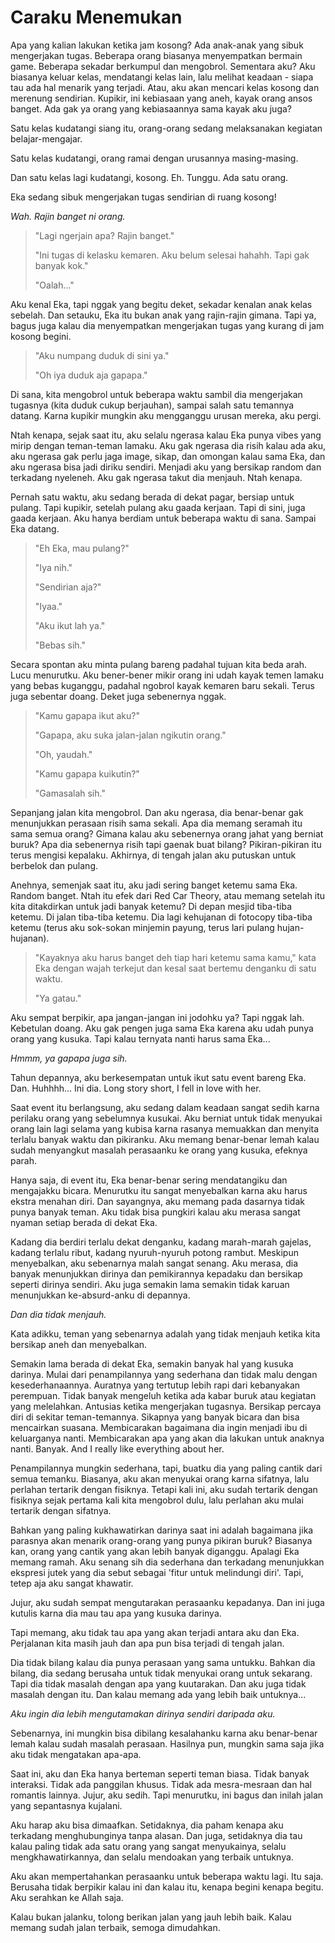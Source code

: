 # Caraku Menemukan

Apa yang kalian lakukan ketika jam kosong? Ada anak-anak yang sibuk mengerjakan tugas. Beberapa orang biasanya menyempatkan bermain game. Beberapa sekadar berkumpul dan mengobrol. Sementara aku? Aku biasanya keluar kelas, mendatangi kelas lain, lalu melihat keadaan - siapa tau ada hal menarik yang terjadi. Atau, aku akan mencari kelas kosong dan merenung sendirian. Kupikir, ini kebiasaan yang aneh, kayak orang ansos banget. Ada gak ya orang yang kebiasaannya sama kayak aku juga?

Satu kelas kudatangi siang itu, orang-orang sedang melaksanakan kegiatan belajar-mengajar.

Satu kelas kudatangi, orang ramai dengan urusannya masing-masing.

Dan satu kelas lagi kudatangi, kosong. Eh. Tunggu. Ada satu orang.

Eka sedang sibuk mengerjakan tugas sendirian di ruang kosong!

*Wah. Rajin banget ni orang.*

> "Lagi ngerjain apa? Rajin banget."
>
> "Ini tugas di kelasku kemaren. Aku belum selesai hahahh. Tapi gak banyak kok."
>
> "Oalah..."

Aku kenal Eka, tapi nggak yang begitu deket, sekadar kenalan anak kelas sebelah. Dan setauku, Eka itu bukan anak yang rajin-rajin gimana. Tapi ya, bagus juga kalau dia menyempatkan mengerjakan tugas yang kurang di jam kosong begini.

> "Aku numpang duduk di sini ya."
>
> "Oh iya duduk aja gapapa."

Di sana, kita mengobrol untuk beberapa waktu sambil dia mengerjakan tugasnya (kita duduk cukup berjauhan), sampai salah satu temannya datang. Karna kupikir mungkin aku mengganggu urusan mereka, aku pergi.

Ntah kenapa, sejak saat itu, aku selalu ngerasa kalau Eka punya vibes yang mirip dengan teman-teman lamaku. Aku gak ngerasa dia risih kalau ada aku, aku ngerasa gak perlu jaga image, sikap, dan omongan kalau sama Eka, dan aku ngerasa bisa jadi diriku sendiri. Menjadi aku yang bersikap random dan terkadang nyeleneh. Aku gak ngerasa takut dia menjauh. Ntah kenapa.

Pernah satu waktu, aku sedang berada di dekat pagar, bersiap untuk pulang. Tapi kupikir, setelah pulang aku gaada kerjaan. Tapi di sini, juga gaada kerjaan. Aku hanya berdiam untuk beberapa waktu di sana. Sampai Eka datang.

> "Eh Eka, mau pulang?"
>
> "Iya nih."
>
> "Sendirian aja?"
>
> "Iyaa."
>
> "Aku ikut lah ya."
>
> "Bebas sih."

Secara spontan aku minta pulang bareng padahal tujuan kita beda arah. Lucu menurutku. Aku bener-bener mikir orang ini udah kayak temen lamaku yang bebas kuganggu, padahal ngobrol kayak kemaren baru sekali. Terus juga sebentar doang. Deket juga sebenernya nggak.

> "Kamu gapapa ikut aku?"
>
> "Gapapa, aku suka jalan-jalan ngikutin orang."
>
> "Oh, yaudah."
>
> "Kamu gapapa kuikutin?"
>
> "Gamasalah sih."

Sepanjang jalan kita mengobrol. Dan aku ngerasa, dia benar-benar gak menunjukkan perasaan risih sama sekali. Apa dia memang seramah itu sama semua orang? Gimana kalau aku sebenernya orang jahat yang berniat buruk? Apa dia sebenernya risih tapi gaenak buat bilang? Pikiran-pikiran itu terus mengisi kepalaku. Akhirnya, di tengah jalan aku putuskan untuk berbelok dan pulang.

Anehnya, semenjak saat itu, aku jadi sering banget ketemu sama Eka. Random banget. Ntah itu efek dari Red Car Theory, atau memang setelah itu kita ditakdirkan untuk jadi banyak ketemu? Di depan mesjid tiba-tiba ketemu. Di jalan tiba-tiba ketemu. Dia lagi kehujanan di fotocopy tiba-tiba ketemu (terus aku sok-sokan minjemin payung, terus lari pulang hujan-hujanan).

> "Kayaknya aku harus banget deh tiap hari ketemu sama kamu," kata Eka dengan wajah terkejut dan kesal saat bertemu denganku di satu waktu.
>
> "Ya gatau."

Aku sempat berpikir, apa jangan-jangan ini jodohku ya? Tapi nggak lah. Kebetulan doang. Aku gak pengen juga sama Eka karena aku udah punya orang yang kusuka. Tapi kalau ternyata nanti harus sama Eka... 

*Hmmm, ya gapapa juga sih.*

Tahun depannya, aku berkesempatan untuk ikut satu event bareng Eka. Dan. Huhhhh... Ini dia. Long story short, I fell in love with her.

Saat event itu berlangsung, aku sedang dalam keadaan sangat sedih karna perilaku orang yang sebelumnya kusukai. Aku berniat untuk tidak menyukai orang lain lagi selama yang kubisa karna rasanya memuakkan dan menyita terlalu banyak waktu dan pikiranku. Aku memang benar-benar lemah kalau sudah menyangkut masalah perasaanku ke orang yang kusuka, efeknya parah.

Hanya saja, di event itu, Eka benar-benar sering mendatangiku dan mengajakku bicara. Menurutku itu sangat menyebalkan karna aku harus ekstra menahan diri. Dan sayangnya, aku memang pada dasarnya tidak punya banyak teman. Aku tidak bisa pungkiri kalau aku merasa sangat nyaman setiap berada di dekat Eka.

Kadang dia berdiri terlalu dekat denganku, kadang marah-marah gajelas, kadang terlalu ribut, kadang nyuruh-nyuruh potong rambut. Meskipun menyebalkan, aku sebenarnya malah sangat senang. Aku merasa, dia banyak menunjukkan dirinya dan pemikirannya kepadaku dan bersikap seperti dirinya sendiri. Aku juga semakin lama semakin tidak karuan menunjukkan ke-absurd-anku di depannya.

*Dan dia tidak menjauh.*

Kata adikku, teman yang sebenarnya adalah yang tidak menjauh ketika kita bersikap aneh dan menyebalkan.

Semakin lama berada di dekat Eka, semakin banyak hal yang kusuka darinya. Mulai dari penampilannya yang sederhana dan tidak malu dengan kesederhanaannya. Auratnya yang tertutup lebih rapi dari kebanyakan perempuan. Tidak banyak mengeluh ketika ada kabar buruk atau kegiatan yang melelahkan. Antusias ketika mengerjakan tugasnya. Bersikap percaya diri di sekitar teman-temannya. Sikapnya yang banyak bicara dan bisa mencairkan suasana. Membicarakan bagaimana dia ingin menjadi ibu di keluarganya nanti. Membicarakan apa yang akan dia lakukan untuk anaknya nanti. Banyak. And I really like everything about her.

Penampilannya mungkin sederhana, tapi, buatku dia yang paling cantik dari semua temanku. Biasanya, aku akan menyukai orang karna sifatnya, lalu perlahan tertarik dengan fisiknya. Tetapi kali ini, aku sudah tertarik dengan fisiknya sejak pertama kali kita mengobrol dulu, lalu perlahan aku mulai tertarik dengan sifatnya.

Bahkan yang paling kukhawatirkan darinya saat ini adalah bagaimana jika parasnya akan menarik orang-orang yang punya pikiran buruk? Biasanya kan, orang yang cantik yang akan lebih banyak diganggu. Apalagi Eka memang ramah. Aku senang sih dia sederhana dan terkadang menunjukkan ekspresi jutek yang dia sebut sebagai 'fitur untuk melindungi diri'. Tapi, tetep aja aku sangat khawatir.

Jujur, aku sudah sempat mengutarakan perasaanku kepadanya. Dan ini juga kutulis karna dia mau tau apa yang kusuka darinya.

Tapi memang, aku tidak tau apa yang akan terjadi antara aku dan Eka. Perjalanan kita masih jauh dan apa pun bisa terjadi di tengah jalan.

Dia tidak bilang kalau dia punya perasaan yang sama untukku. Bahkan dia bilang, dia sedang berusaha untuk tidak menyukai orang untuk sekarang. Tapi dia tidak masalah dengan apa yang kuutarakan. Dan aku juga tidak masalah dengan itu. Dan kalau memang ada yang lebih baik untuknya...

*Aku ingin dia lebih mengutamakan dirinya sendiri daripada aku.*

Sebenarnya, ini mungkin bisa dibilang kesalahanku karna aku benar-benar lemah kalau sudah masalah perasaan. Hasilnya pun, mungkin sama saja jika aku tidak mengatakan apa-apa.

Saat ini, aku dan Eka hanya berteman seperti teman biasa. Tidak banyak interaksi. Tidak ada panggilan khusus. Tidak ada mesra-mesraan dan hal romantis lainnya. Jujur, aku sedih. Tapi menurutku, ini bagus dan inilah jalan yang sepantasnya kujalani.

Aku harap aku bisa dimaafkan. Setidaknya, dia paham kenapa aku terkadang menghubunginya tanpa alasan. Dan juga, setidaknya dia tau kalau paling tidak ada satu orang yang sangat menyukainya, selalu mengkhawatirkannya, dan selalu mendoakan yang terbaik untuknya.

Aku akan mempertahankan perasaanku untuk beberapa waktu lagi. Itu saja. Berusaha tidak berpikir kalau ini dan kalau itu, kenapa begini kenapa begitu. Aku serahkan ke Allah saja.

Kalau bukan jalanku, tolong berikan jalan yang jauh lebih baik. Kalau memang sudah jalan terbaik, semoga dimudahkan.
